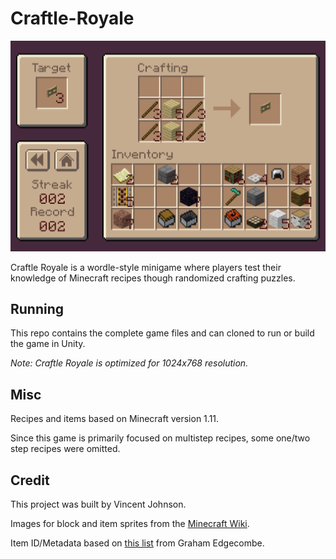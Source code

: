 # Craftle-Royale

![Screenshot 1](images/craftle_ss1.png)

Craftle Royale is a wordle-style minigame where players test their knowledge of Minecraft recipes though randomized crafting puzzles. 

## Running

This repo contains the complete game files and can cloned to run or build the game in Unity.

*Note: Craftle Royale is optimized for 1024x768 resolution.*

## Misc

Recipes and items based on Minecraft version 1.11.

Since this game is primarily focused on multistep recipes, some one/two step recipes were omitted.

## Credit

This project was built by Vincent Johnson.

Images for block and item sprites from the [Minecraft Wiki](https://minecraft.fandom.com/wiki/Minecraft_Wiki).

Item ID/Metadata based on [this list](https://minecraft-ids.grahamedgecombe.com/) from Graham Edgecombe.
